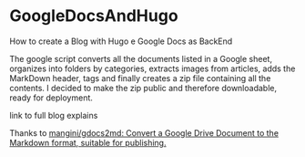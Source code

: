# GoogleDocsAndHugo
How to create a Blog with Hugo e Google Docs as BackEnd

The google script converts all the documents listed in a Google sheet, organizes into folders by categories, extracts images from articles, adds the MarkDown header, tags and finally creates a zip file containing all the contents. I decided to make the zip public and therefore downloadable, ready for deployment. 

link to full blog explains

Thanks to
[mangini/gdocs2md: Convert a Google Drive Document to the Markdown format, suitable for publishing.](https://github.com/mangini/gdocs2md) 
